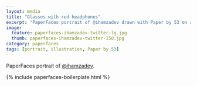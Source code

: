 ```yaml
---
layout: media
title: "Glasses with red headphones"
excerpt: "PaperFaces portrait of @ihamzadev drawn with Paper by 53 on an iPad."
image: 
  feature: paperfaces-ihamzadev-twitter-lg.jpg
  thumb: paperfaces-ihamzadev-twitter-150.jpg
category: paperfaces
tags: [portrait, illustration, Paper by 53]
---
```


PaperFaces portrait of [@ihamzadev](http://twitter.com/ihamzadev).

{% include paperfaces-boilerplate.html %}